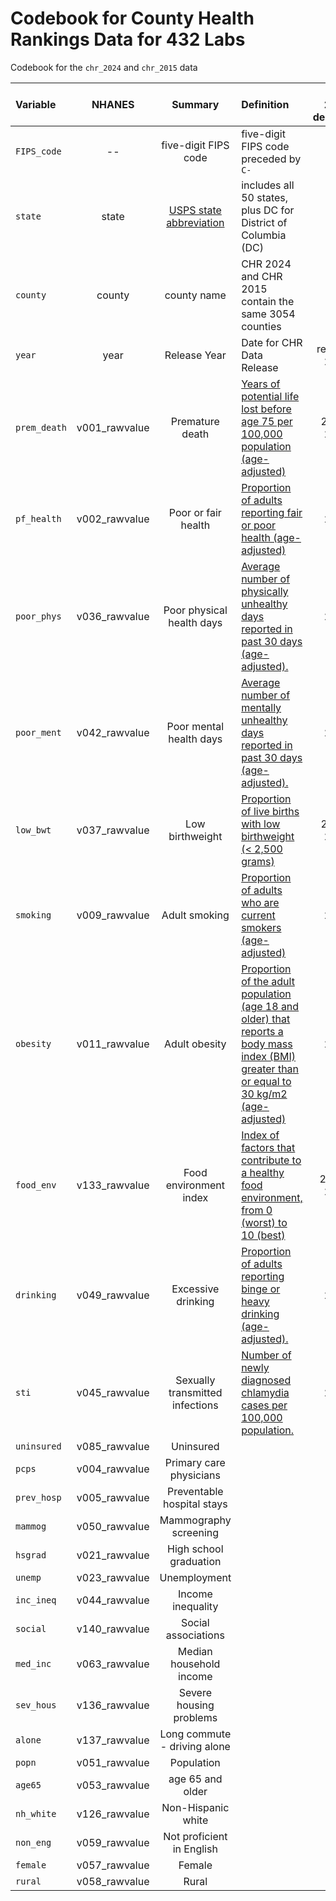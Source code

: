 # Codebook for County Health Rankings Data for 432 Labs

Codebook for the `chr_2024` and `chr_2015` data

Variable | NHANES | Summary | Definition | CHR 2024 describes | CHR 2015 describes
:--------- | :--------: | :-------------------------: | :------------------------------------------------------------------------- | :----------: | :----------:
`FIPS_code` | -- | five-digit FIPS code | five-digit FIPS code preceded by `C-`	
`state` | state | [USPS state abbreviation](https://en.wikipedia.org/wiki/List_of_U.S._state_and_territory_abbreviations#Postal_codes) | includes all 50 states, plus DC for District of Columbia (DC)
`county` | county | county name	| CHR 2024 and CHR 2015 contain the same 3054 counties
`year` | year	| Release Year | Date for CHR Data Release | released 2024 | released 2015
`prem_death` | v001_rawvalue | Premature death	| [Years of potential life lost before age 75 per 100,000 population (age-adjusted)](https://www.countyhealthrankings.org/health-data/health-outcomes/length-of-life/premature-death?year=2024) | 2019-2021 | 2010-2012
`pf_health`	| v002_rawvalue	| Poor or fair health	| [Proportion of adults reporting fair or poor health (age-adjusted)](https://www.countyhealthrankings.org/health-data/health-outcomes/quality-of-life/poor-or-fair-health?year=2024) | 2021 | 2006-2012
`poor_phys`	| v036_rawvalue	| Poor physical health days	| [Average number of physically unhealthy days reported in past 30 days (age-adjusted).](https://www.countyhealthrankings.org/health-data/health-outcomes/quality-of-life/poor-physical-health-days?year=2024) | 2021 | 2006-2012
`poor_ment` | v042_rawvalue | Poor mental health days | [Average number of mentally unhealthy days reported in past 30 days (age-adjusted).](https://www.countyhealthrankings.org/health-data/health-outcomes/quality-of-life/poor-mental-health-days?year=2024) | 2021 | 2006-2012
`low_bwt` | v037_rawvalue | Low birthweight | [Proportion of live births with low birthweight (< 2,500 grams)](https://www.countyhealthrankings.org/health-data/health-outcomes/quality-of-life/low-birthweight?year=2024) | 2016-2022 | 2006-2012
`smoking` | v009_rawvalue | Adult smoking | [Proportion of adults who are current smokers (age-adjusted)](https://www.countyhealthrankings.org/health-data/health-factors/health-behaviors/tobacco-use/adult-smoking?year=2024) | 2021 | 2006-2012
`obesity` | v011_rawvalue | Adult obesity | [Proportion of the adult population (age 18 and older) that reports a body mass index (BMI) greater than or equal to 30 kg/m2 (age-adjusted)](https://www.countyhealthrankings.org/health-data/health-factors/health-behaviors/diet-and-exercise/adult-obesity?year=2024) | 2021 | 2011
`food_env` | v133_rawvalue | Food environment index | [Index of factors that contribute to a healthy food environment, from 0 (worst) to 10 (best)](https://www.countyhealthrankings.org/health-data/health-factors/health-behaviors/diet-and-exercise/food-environment-index?year=2024) | 2019 & 2021 | 2012
`drinking` | v049_rawvalue | Excessive drinking | [Proportion of adults reporting binge or heavy drinking (age-adjusted).](https://www.countyhealthrankings.org/health-data/health-factors/health-behaviors/alcohol-and-drug-use/excessive-drinking?year=2024) | 2021 | 2006-2012
`sti` | v045_rawvalue | Sexually transmitted infections | [Number of newly diagnosed chlamydia cases per 100,000 population.](https://www.countyhealthrankings.org/health-data/health-factors/health-behaviors/sexual-activity/sexually-transmitted-infections?year=2024) | 2021 | 2012
`uninsured` | v085_rawvalue | Uninsured |
`pcps` | v004_rawvalue | Primary care physicians |
`prev_hosp` | v005_rawvalue | Preventable hospital stays |
`mammog` | v050_rawvalue | Mammography screening |
`hsgrad` | v021_rawvalue | High school graduation |
`unemp` | v023_rawvalue | Unemployment
`inc_ineq` | v044_rawvalue | Income inequality
`social` | v140_rawvalue | Social associations | 
`med_inc` | v063_rawvalue | Median household income |
`sev_hous` | v136_rawvalue | Severe housing problems |
`alone` | v137_rawvalue | Long commute - driving alone |
`popn` | v051_rawvalue | Population |
`age65` | v053_rawvalue | age 65 and older |
`nh_white` | v126_rawvalue | Non-Hispanic white |
`non_eng` | v059_rawvalue | Not proficient in English |
`female` | v057_rawvalue | Female
`rural` | v058_rawvalue | Rural
